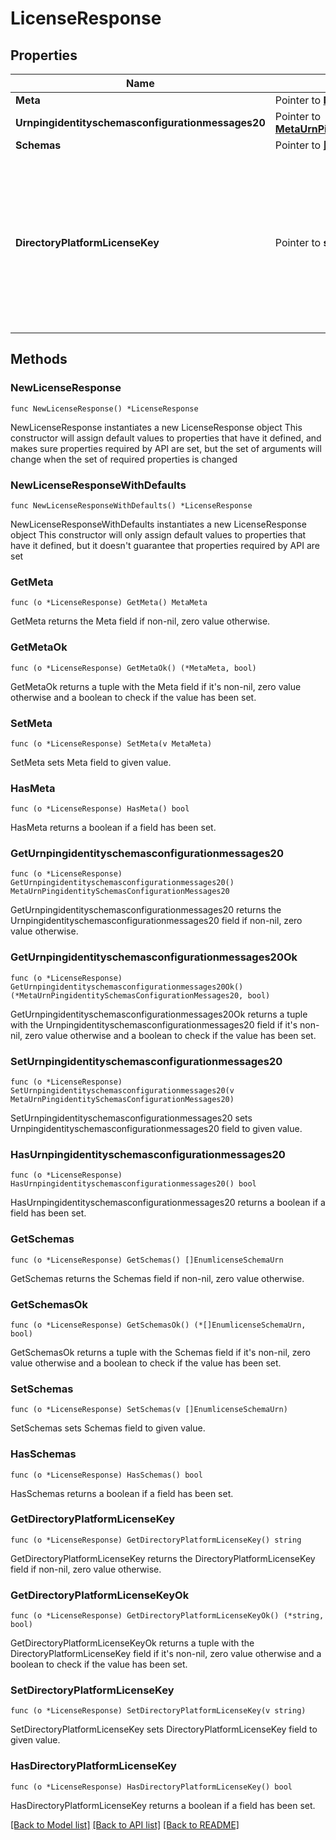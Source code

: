 # LicenseResponse

## Properties

Name | Type | Description | Notes
------------ | ------------- | ------------- | -------------
**Meta** | Pointer to [**MetaMeta**](MetaMeta.md) |  | [optional] 
**Urnpingidentityschemasconfigurationmessages20** | Pointer to [**MetaUrnPingidentitySchemasConfigurationMessages20**](MetaUrnPingidentitySchemasConfigurationMessages20.md) |  | [optional] 
**Schemas** | Pointer to [**[]EnumlicenseSchemaUrn**](EnumlicenseSchemaUrn.md) |  | [optional] 
**DirectoryPlatformLicenseKey** | Pointer to **string** | License key enabling use of Directory Server, Directory Proxy Server, Data Sync Server, and Data Metrics Server products. | [optional] 

## Methods

### NewLicenseResponse

`func NewLicenseResponse() *LicenseResponse`

NewLicenseResponse instantiates a new LicenseResponse object
This constructor will assign default values to properties that have it defined,
and makes sure properties required by API are set, but the set of arguments
will change when the set of required properties is changed

### NewLicenseResponseWithDefaults

`func NewLicenseResponseWithDefaults() *LicenseResponse`

NewLicenseResponseWithDefaults instantiates a new LicenseResponse object
This constructor will only assign default values to properties that have it defined,
but it doesn't guarantee that properties required by API are set

### GetMeta

`func (o *LicenseResponse) GetMeta() MetaMeta`

GetMeta returns the Meta field if non-nil, zero value otherwise.

### GetMetaOk

`func (o *LicenseResponse) GetMetaOk() (*MetaMeta, bool)`

GetMetaOk returns a tuple with the Meta field if it's non-nil, zero value otherwise
and a boolean to check if the value has been set.

### SetMeta

`func (o *LicenseResponse) SetMeta(v MetaMeta)`

SetMeta sets Meta field to given value.

### HasMeta

`func (o *LicenseResponse) HasMeta() bool`

HasMeta returns a boolean if a field has been set.

### GetUrnpingidentityschemasconfigurationmessages20

`func (o *LicenseResponse) GetUrnpingidentityschemasconfigurationmessages20() MetaUrnPingidentitySchemasConfigurationMessages20`

GetUrnpingidentityschemasconfigurationmessages20 returns the Urnpingidentityschemasconfigurationmessages20 field if non-nil, zero value otherwise.

### GetUrnpingidentityschemasconfigurationmessages20Ok

`func (o *LicenseResponse) GetUrnpingidentityschemasconfigurationmessages20Ok() (*MetaUrnPingidentitySchemasConfigurationMessages20, bool)`

GetUrnpingidentityschemasconfigurationmessages20Ok returns a tuple with the Urnpingidentityschemasconfigurationmessages20 field if it's non-nil, zero value otherwise
and a boolean to check if the value has been set.

### SetUrnpingidentityschemasconfigurationmessages20

`func (o *LicenseResponse) SetUrnpingidentityschemasconfigurationmessages20(v MetaUrnPingidentitySchemasConfigurationMessages20)`

SetUrnpingidentityschemasconfigurationmessages20 sets Urnpingidentityschemasconfigurationmessages20 field to given value.

### HasUrnpingidentityschemasconfigurationmessages20

`func (o *LicenseResponse) HasUrnpingidentityschemasconfigurationmessages20() bool`

HasUrnpingidentityschemasconfigurationmessages20 returns a boolean if a field has been set.

### GetSchemas

`func (o *LicenseResponse) GetSchemas() []EnumlicenseSchemaUrn`

GetSchemas returns the Schemas field if non-nil, zero value otherwise.

### GetSchemasOk

`func (o *LicenseResponse) GetSchemasOk() (*[]EnumlicenseSchemaUrn, bool)`

GetSchemasOk returns a tuple with the Schemas field if it's non-nil, zero value otherwise
and a boolean to check if the value has been set.

### SetSchemas

`func (o *LicenseResponse) SetSchemas(v []EnumlicenseSchemaUrn)`

SetSchemas sets Schemas field to given value.

### HasSchemas

`func (o *LicenseResponse) HasSchemas() bool`

HasSchemas returns a boolean if a field has been set.

### GetDirectoryPlatformLicenseKey

`func (o *LicenseResponse) GetDirectoryPlatformLicenseKey() string`

GetDirectoryPlatformLicenseKey returns the DirectoryPlatformLicenseKey field if non-nil, zero value otherwise.

### GetDirectoryPlatformLicenseKeyOk

`func (o *LicenseResponse) GetDirectoryPlatformLicenseKeyOk() (*string, bool)`

GetDirectoryPlatformLicenseKeyOk returns a tuple with the DirectoryPlatformLicenseKey field if it's non-nil, zero value otherwise
and a boolean to check if the value has been set.

### SetDirectoryPlatformLicenseKey

`func (o *LicenseResponse) SetDirectoryPlatformLicenseKey(v string)`

SetDirectoryPlatformLicenseKey sets DirectoryPlatformLicenseKey field to given value.

### HasDirectoryPlatformLicenseKey

`func (o *LicenseResponse) HasDirectoryPlatformLicenseKey() bool`

HasDirectoryPlatformLicenseKey returns a boolean if a field has been set.


[[Back to Model list]](../README.md#documentation-for-models) [[Back to API list]](../README.md#documentation-for-api-endpoints) [[Back to README]](../README.md)


